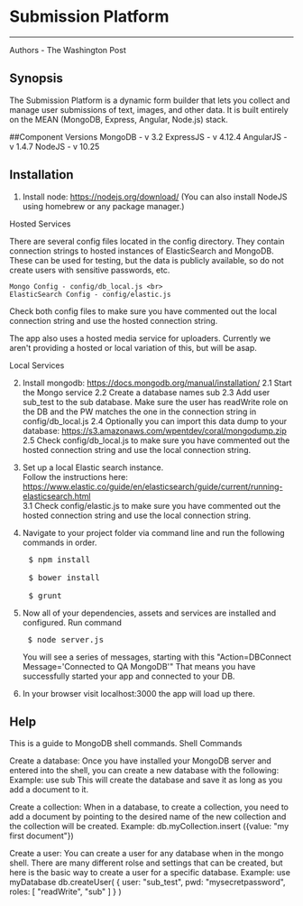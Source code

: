 Submission Platform
===================
--------------------
Authors - The Washington Post

## Synopsis

The Submission Platform is a dynamic form builder that lets you collect and manage user submissions of text, images, and other data. It is built entirely on the MEAN (MongoDB, Express, Angular, Node.js) stack.

##Component Versions
MongoDB - v 3.2 ExpressJS - v 4.12.4 AngularJS - v 1.4.7 NodeJS - v 10.25

## Installation

1. Install node: https://nodejs.org/download/ (You can also install NodeJS using homebrew or any package manager.)

Hosted Services

There are several config files located in the config directory.  They contain connection strings to hosted instances of ElasticSearch and MongoDB.<br>
These can be used for testing, but the data is publicly available, so do not create users with sensitive passwords, etc. <br>

	Mongo Config - config/db_local.js <br>
	ElasticSearch Config - config/elastic.js

Check both config files to make sure you have commented out the local connection string and use the hosted connection string. <br>

The app also uses a hosted media service for uploaders. Currently we aren't providing a hosted or local variation of this, but will be asap.<br>

Local Services

2. Install mongodb: https://docs.mongodb.org/manual/installation/
	2.1  Start the Mongo service
	2.2  Create a database names sub
	2.3  Add user sub_test to the sub database.  Make sure the user has readWrite role on the DB and the PW matches the one in the connection string in config/db_local.js
	2.4  Optionally you can import this data dump to your database: https://s3.amazonaws.com/wpentdev/coral/mongodump.zip
	2.5  Check config/db_local.js to make sure you have commented out the hosted connection string and use the local connection string. <br>

3. Set up a local Elastic search instance.<br> Follow the instructions here: https://www.elastic.co/guide/en/elasticsearch/guide/current/running-elasticsearch.html  <br>
	3.1  Check config/elastic.js to make sure you have commented out the hosted connection string and use the local connection string. <br>

4.  Navigate to your project folder via command line and run the following commands in order. 
<pre>
	$ npm install <br>
	$ bower install<br>
	$ grunt
</pre>

5. Now all of your dependencies, assets and services are installed and configured.  Run command <pre> $ node server.js </pre>  You will see a series of messages, starting with this "Action=DBConnect Message='Connected to QA MongoDB'"  That means you have successfully started your app and connected to your DB.

6. In your browser visit localhost:3000 the app will load up there.

## Help

This is a guide to MongoDB shell commands. Shell Commands

Create a database: Once you have installed your MongoDB server and entered into the shell, you can create a new database with the following: 
Example: use sub 
This will create the database and save it as long as you add a document to it.

Create a collection: When in a database, to create a collection, you need to add a document by pointing to the desired name of the new collection and the collection will be created. 
Example: db.myCollection.insert ({value: "my first document"})

Create a user: You can create a user for any database when in the mongo shell. There are many different rolse and settings that can be created, but here is the basic way to create a user for a specific database. 
Example: use myDatabase db.createUser( { user: "sub_test", pwd: "mysecretpassword", roles: [ "readWrite", "sub" ] } )